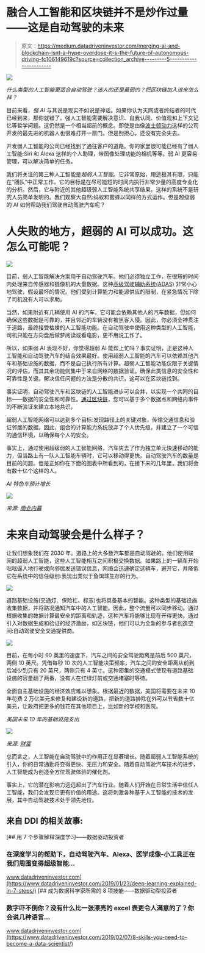 # 融合人工智能和区块链并不是炒作过量——这是自动驾驶的未来

> 原文：<https://medium.datadriveninvestor.com/merging-ai-and-blockchain-isnt-a-hype-overdose-it-s-the-future-of-autonomous-driving-fc106149619c?source=collection_archive---------5----------------------->

[![](img/b8ca0d52a6cc94ec0c319a9aab26aff6.png)](http://www.track.datadriveninvestor.com/1B9E)

*什么类型的人工智能更适合自动驾驶？迷人的还是最弱的？把区块链加入进来怎么样？*

目前来看，*强 AI* 与其说是现实不如说是神话。如果你认为天网或者终结者的时代已经到来，那你就错了。强人工智能需要解决意识、自我认同、价值观和上下文记忆等哲学问题。这仍然是一个相当超前的概念。即使是由像[波士顿动力](https://www.bostondynamics.com/)这样的公司开发的最先进的机器人也很难打开一扇门。但是别担心，还没有完全失去。

开发弱人工智能的公司已经找到了通往客户的道路。你的家里很可能已经有了弱人工智能:Siri 和 Alexa 这样的个人助理，带图像处理功能的相机等等。弱 AI 更容易管理，可以解决简单的任务。

我们将关注的第三种人工智能是*超弱人工智能*。它非常原始，用途极其有限，只能在“团队”中正常工作。它的目标是在尽可能短的时间内执行非常少量的高度专业化的分析。然后，它与附近的其他超级弱人工智能系统共享结果。这样的系统不是研究人员简单发明的。我们观察大自然:蚂蚁和蜜蜂以同样的方式运作。但是超级弱的 AI 如何帮助我们驾驶自动驾驶汽车呢？

# 人失败的地方，超弱的 AI 可以成功。这怎么可能呢？

![](img/028d94275d68db1d53aff3280dcf7116.png)

目前，弱人工智能解决方案用于自动驾驶汽车。他们必须独立工作，在很短的时间内处理来自传感器和摄像机的大量数据。这种[高级驾驶辅助系统(ADAS)](https://www.intellias.com/how-to-build-adas-software-for-autonomous-driving/?utm_source=medium.com&utm_medium=referral&utm_campaign=IS&utm_content=AI%20and%20blockchain) 非常小心地驾驶，假设最坏的情况。他们受到计算能力和能源供应的限制，在紧急情况下除了司机没有人可以求助。

当然，如果附近有几辆使用 AI 的汽车，它可能会依赖其他人的汽车数据，但如何确保这些数据是可靠的，并且邻近的车辆没有被黑客入侵。因此，你必须全神贯注于道路，最终接受枯燥的人工智能功能。在自动驾驶中使用这种类型的人工智能，司机只能在方向盘后做梦阅读或看电影，更不用说工作了。

所以，如果弱 AI 表现不好，你觉得超弱 AI 能帮上忙吗？事实证明，正是这种人工智能和自动驾驶汽车的结合效果最好。使用超弱人工智能的汽车可以依赖其他汽车和基础设施的数据，而不是自己执行所有计算。超弱人工智能功能仅限于关键情况的评估，而其其余功能则集中于来自网络的数据验证。确保此类信息的安全性和可靠性是关键。解决信任问题的方法是分散的共识，这可以在区块链找到。

事实证明，自动驾驶汽车和区块链的人工智能进步可以合并，以实现一个共同的目标——数据的安全性和可靠性。[通过区块链](https://www.intellias.com/let-s-make-self-driving-cars-safe/?utm_source=medium.com&utm_medium=referral&utm_campaign=IS&utm_content=AI%20and%20blockchain)，您可以基于多个数据点和网络内事件的不断验证来建立本地共识。

超弱人工智能网络可以达到多个目标:发现路径上的关键对象，传输交通信息和验证邻居的数据。因此，组合的计算能力系统放弃了个人优先级，并建立了一个可信的通信环境，以确保每个人的安全。

事实上，通过使用超级弱的人工智能网络，汽车失去了作为独立单元快速移动的能力，但当路上有一队人工智能车辆时，它可以移动得更快。自动驾驶汽车的数量是目前的问题。但是正如你在下面的图表中所看到的，在接下来的几年里，我们将会有数十亿个这样的人。

*AI 特色车预计增长*

![](img/929b94d5a97f164881b2dafb4e0b8961.png)

*来源:* [*商业内幕*](http://www.businessinsider.com/report-10-million-self-driving-cars-will-be-on-the-road-by-2020-2015-5-6)

# 未来自动驾驶会是什么样子？

让我们想象我们在 2030 年。道路上的大多数汽车都是自动驾驶的。他们使用联网的超弱人工智能，这些人工智能相互之间积极交换数据。如果路上的一辆车开始咄咄逼人地行驶或向邻居发送错误信息，网络会迅速确定这辆车，避开它，并降低它在系统中的信任级别:表现出类似于鱼饵球生存的行为。

![](img/f1335eb5f44252228bd63a28a058a058.png)

道路基础设施(交通灯、保险杠、标志)也将具备基本的智能。这种类型的基础设施收集数据，并将路况通知汽车中的人工智能。因此，整个流量可以同步移动。通过根据收集的数据计算最安全的距离和轨迹，这种汽车将能够比现在开得更快。通过引入对数据生成和验证的经济激励，如区块链，他们可以为全新的参与者创造空间:自动驾驶安全交通提供商。

![](img/1543e98cd2335d2a1e76a0851e8eb8aa.png)

目前，在每小时 60 英里的速度下，汽车之间的安全驾驶距离是前后 500 英尺，两侧 10 英尺。凭借每秒 10 次的人工智能决策频率，汽车之间的安全距离从前到后减少到只有 20 英尺，两侧只有 4 英寸。这种密集的交通模式使现有道路基础设施的容量翻了两番，没有人在红绿灯前或交通堵塞时等待。

全面自主基础设施的经济效应难以想象。根据最近的数据，美国将需要在未来 10 年花费 2 万亿美元来修复和建设新的道路。把新的道路排除在外可以节省数十亿美元，让政府把更多的钱花在其他项目上，比如新的学校和医院。

*美国未来 10 年的基础设施支出*

![](img/de0a077377c6cc95d4c84fa744916e9a.png)

*来源:* [*财富*](http://fortune.com/2017/03/30/infrastructure-spending-funding/)

总而言之，人工智能在自动驾驶中的作用正在显著增长。随着超弱人工智能系统的引入，你的日常通勤将变得更快、无压力和安全。随着自动驾驶汽车技术的进步，人工智能成为创造全方位驾驶体验的催化剂。

事实上，它的潜在影响力远远超出了汽车行业。随着人们开始在日常生活中信任人工智能，我们会发现它更有价值的用途。这将刺激各种基于人工智能的技术的发展，其中自动驾驶技术处于领先地位。

## 来自 DDI 的相关故事:

[](https://www.datadriveninvestor.com/2019/01/23/deep-learning-explained-in-7-steps/) [## 用 7 个步骤解释深度学习——数据驱动投资者

### 在深度学习的帮助下，自动驾驶汽车、Alexa、医学成像-小工具正在我们周围变得超级智能…

www.datadriveninvestor.com](https://www.datadriveninvestor.com/2019/01/23/deep-learning-explained-in-7-steps/) [](https://www.datadriveninvestor.com/2019/02/07/8-skills-you-need-to-become-a-data-scientist/) [## 成为数据科学家所需的 8 项技能——数据驱动型投资者

### 数字吓不倒你？没有什么比一张漂亮的 excel 表更令人满意的了？你会说几种语言…

www.datadriveninvestor.com](https://www.datadriveninvestor.com/2019/02/07/8-skills-you-need-to-become-a-data-scientist/)